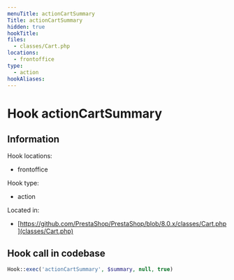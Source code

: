```yaml
---
menuTitle: actionCartSummary
Title: actionCartSummary
hidden: true
hookTitle: 
files:
  - classes/Cart.php
locations:
  - frontoffice
type:
  - action
hookAliases:
---
```


# Hook actionCartSummary

## Information

Hook locations: 
  - frontoffice

Hook type: 
  - action

Located in: 
  - [https://github.com/PrestaShop/PrestaShop/blob/8.0.x/classes/Cart.php](classes/Cart.php)

## Hook call in codebase

```php
Hook::exec('actionCartSummary', $summary, null, true)
```